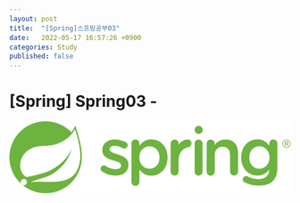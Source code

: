 ```yaml
---
layout: post
title:  "[Spring]스프링공부03"
date:   2022-05-17 16:57:26 +0900
categories: Study
published: false
---
```


# [Spring] Spring03 - 

<img src='/assets/img/docs/springlogo.svg' />  